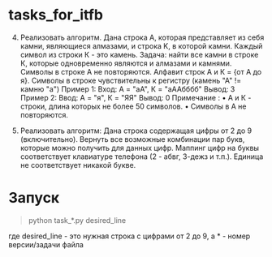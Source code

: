 # tasks_for_itfb

4. Реализовать алгоритм. Дана строка A, которая представляет из себя камни, являющиеся алмазами,
 и строка K, в которой камни.
Каждый символ из строки К - это камень. Задача: найти все  камни в строке К, которые одновременно
являются и алмазами и камнями. Символы в строке А не повторяются. Алфавит строк А и К = {от А до я}.
Символы в строке
чувствительны к регистру (камень "А" != камню "а")
Пример 1: Вход: А = "aA", К = "аAAбббб"
Вывод: 3
Пример 2: Ввод: А = "я", К = "ЯЯ"
Вывод: 0
Примечание :
• А и К - строки, длина которых не более 50 символов.
• Символы в А не повторяются.

5. Реализовать алгоритм:
Дана строка содержащая цифры от 2 до 9 (включительно). Вернуть все возможные комбинации пар
букв, которые можно получить для данных цифр.
Маппинг цифр на буквы соответствует клавиатуре телефона (2 - абвг, 3-дежз и т.п.). Единица не
соответствует никакой букве.


# Запуск

>python task_*.py desired_line 

где desired_line - это нужная строка с цифрами от 2 до 9,
а * - номер версии/задачи файла
